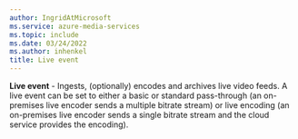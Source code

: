 ```yaml
---
author: IngridAtMicrosoft
ms.service: azure-media-services
ms.topic: include
ms.date: 03/24/2022
ms.author: inhenkel
title: Live event
---
```


**Live event** - Ingests, (optionally) encodes and archives live video feeds. A live event can be set to either a basic or standard pass-through (an on-premises live encoder sends a multiple bitrate stream) or live encoding (an on-premises live encoder sends a single bitrate stream and the cloud service provides the encoding).
